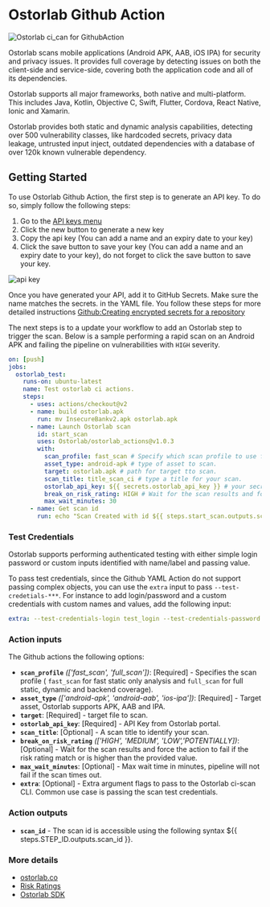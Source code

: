 # Ostorlab Github Action

![Ostorlab ci_can for GithubAction](https://i.ibb.co/XF3cwWw/image.png)

Ostorlab scans mobile applications (Android APK, AAB, iOS IPA) for security and privacy issues. It provides full
coverage by detecting issues on both the client-side and service-side, covering both the application code and
all of its dependencies.

Ostorlab supports all major frameworks, both native and multi-platform. This includes Java, Kotlin, Objective C,
Swift, Flutter, Cordova, React Native, Ionic and Xamarin.

Ostorlab provides both static and dynamic analysis capabilities, detecting over 500 vulnerability classes, like
hardcoded secrets, privacy data leakage, untrusted input inject, outdated dependencies with a database of over 120k
known vulnerable dependency.

## Getting Started

To use Ostorlab Github Action, the first step is to generate an API key. To do so, simply follow the following steps:

1. Go to the [API keys menu](https://report.ostorlab.co/library/api/)
2. Click the new button to generate a new key
3. Copy the api key (You can add a name and an expiry date to your key)
4. Click the save button to save your key
   (You can add a name and an expiry date to your key), do not forget to click the save button to save your key.

![api key](https://github.com/jenkinsci/ostorlab-plugin/raw/master/images/jenkins-apikey.png)

Once you have generated your API, add it to GitHub Secrets. Make sure the name matches the secrets.<name> in the YAML
file. You follow these steps for more detailed
instructions [Github:Creating encrypted secrets for a repository](https://docs.github.com/en/actions/security-guides/encrypted-secrets#creating-encrypted-secrets-for-a-repository)

The next steps is to a update your workflow to add an Ostorlab step to trigger the scan. Below is a sample performing
a rapid scan on an Android APK and failing the pipeline on vulnerabilities with `HIGH` severity.

```yaml
on: [push]
jobs:
  ostorlab_test:
    runs-on: ubuntu-latest
    name: Test ostorlab ci actions.
    steps:
      - uses: actions/checkout@v2
      - name: build ostorlab.apk
        run: mv InsecureBankv2.apk ostorlab.apk
      - name: Launch Ostorlab scan
        id: start_scan
        uses: Ostorlab/ostorlab_actions@v1.0.3
        with:
          scan_profile: fast_scan # Specify which scan profile to use for the scan (check scan section).
          asset_type: android-apk # type of asset to scan.
          target: ostorlab.apk # path for target tto scan.
          scan_title: title_scan_ci # type a title for your scan.
          ostorlab_api_key: ${{ secrets.ostorlab_api_key }} # your secret api key.
          break_on_risk_rating: HIGH # Wait for the scan results and force the action to fail if the scan risk is higher
          max_wait_minutes: 30
      - name: Get scan id
        run: echo "Scan Created with id ${{ steps.start_scan.outputs.scan_id }} you can access the full report at https://report.ostorlab.co/scan/${{ steps.start_scan.outputs.scan_id }}/"

```   

### Test Credentials

Ostorlab supports performing authenticated testing with either simple login password or custom inputs identified with
name/label and passing value.

To pass test credentials, since the Github YAML Action do not support passing complex objects, you can use the `extra`
input to pass `--test-credetials-***`. For instance to add login/password and a custom credentials with custom names
and values, add the following input:

```yaml
extra: --test-credentials-login test_login --test-credentials-password test_pass --test-credentials-role ci_role --test-credentials-name foo1 --test-credentials-value bar1 --test-credentials-name foo2 --test-credentials-value bar2
```

### Action inputs

The Github actions the following options:

- **`scan_profile`** *(['fast_scan', 'full_scan'])*: [Required] - Specifies the scan profile ( `fast_scan` for fast
  static only analysis and `full_scan` for full static, dynamic and backend coverage).
- **`asset_type`** *(['android-apk', 'android-aab', 'ios-ipa'])*: [Required] - Target asset, Ostorlab supports APK, AAB
  and IPA.
- **`target`**: [Required] - target file to scan.
- **`ostorlab_api_key`**: [Required] - API Key from Ostorlab portal.
- **`scan_title`**: [Optional] - A scan title to identify your scan.
- **`break_on_risk_rating`** *(['HIGH', 'MEDIUM', 'LOW','POTENTIALLY])*: [Optional] - Wait for the scan results and
  force the action to fail if the risk rating match or is higher than the provided value.
- **`max_wait_minutes`**: [Optional] - Max wait time in minutes, pipeline will not fail if the scan times out.
- **`extra`**: [Optional] - Extra argument flags to pass to the Ostorlab ci-scan CLI. Common use case is passing the scan
  test credentials.

### Action outputs

- **`scan_id`** - The scan id is accessible using the following syntax ${{ steps.STEP_ID.outputs.scan_id }}.

### More details

- [ostorlab.co](https://www.ostorlab.co/)
- [Risk Ratings](https://docs.ostorlab.co/guide/#risk-ratings)
- [Ostorlab SDK](https://github.com/ostorlab/ostorlab)
